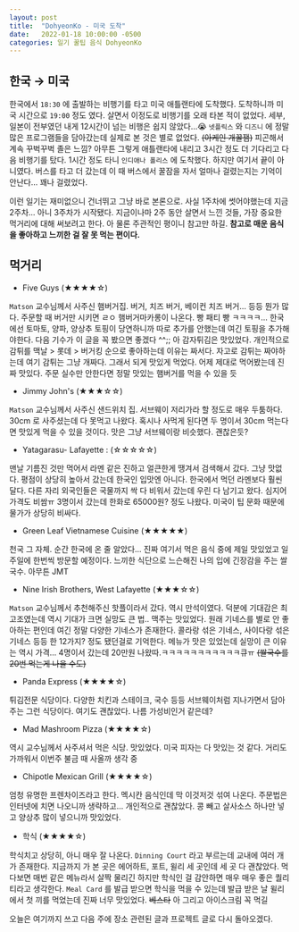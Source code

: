 ```yaml
---
layout: post
title:  "DohyeonKo - 미국 도착"
date:   2022-01-18 10:00:00 -0500
categories: 일기 꿀팁 음식 DohyeonKo
---
```


## 한국 → 미국

한국에서 `18:30` 에 출발하는 비행기를 타고 미국 애틀랜타에 도착했다. 도착하니까 미국 시간으로 `19:00` 정도 였다. 살면서 이정도로 비행기를 오래 타본 적이 없었다. 세부, 일본이 전부였던 내게 12시간이 넘는 비행은 쉽지 않았다...😭 `넷플릭스` 와 `디즈니` 에 정말 많은 프로그램들을 담아갔는데 실제로 본 것은 별로 없었다. ~~(아케인 개꿀잼)~~ 피곤해서 계속 꾸벅꾸벅 졸은 느낌? 아무튼 그렇게 애틀랜타에 내리고 3시간 정도 더 기다리고 다음 비행기를 탔다. 1시간 정도 타니 `인디애나 폴리스` 에 도착했다. 하지만 여기서 끝이 아니였다. 버스를 타고 더 갔는데 이 때 버스에서 꿀잠을 자서 얼마나 걸렸는지는 기억이 안난다... 꽤나 걸렸었다. 

이런 일기는 재미없으니 건너뛰고 그냥 바로 본론으로. 사실 1주차에 썻어야했는데 지금 2주차... 아니 3주차가 시작됐다. 지금이나마 2주 동안 살면서 느낀 것들, 가장 중요한 먹거리에 대해 써보려고 한다. 아 물론 주관적인 평이니 참고만 하길. **참고로 매운 음식을 좋아하고 느끼한 걸 잘 못 먹는 편이다.** 

## 먹거리

- Five Guys (★★★★☆)

`Matson` 교수님께서 사주신 햄버거집. 버거, 치즈 버거, 베이컨 치즈 버거... 등등 뭔가 많다. 주문할 때 버거만 시키면 ㄹㅇ 햄버거마카롱이 나온다. 빵 패티 빵 ㅋㅋㅋㅋ... 한국에선 토마토, 양파, 양상추 토핑이 당연하니까 따로 추가를 안했는데 여긴 토핑을 추가해야한다. 다음 기수가 이 글을 꼭 봤으면 좋겠다 ^^;; 아 감자튀김은 맛있었다. 개인적으로 감튀를 맥날 > 롯데 > 버거킹 순으로 좋아하는데 이유는 짜서다. 자고로 감튀는 짜야하는데 여기 감튀는 그냥 개짜다. 그래서 되게 맛있게 먹었다. 어제 제대로 먹어봤는데 진짜 맛있다. 주문 실수만 안한다면 정말 맛있는 햄버거를 먹을 수 있을 듯

- Jimmy John's (★★★☆☆)

`Matson` 교수님께서 사주신 샌드위치 집. 서브웨이 저리가라 할 정도로 매우 두툼하다. 30cm 로 사주셨는데 다 못먹고 나왔다. 혹시나 사먹게 된다면 두 명이서 30cm 먹는다면 맛있게 먹을 수 있을 것이다. 맛은 그냥 서브웨이랑 비슷했다. 괜찮은듯?

- Yatagarasu- Lafayette : (☆☆☆☆☆)

맨날 기름진 것만 먹어서 라멘 같은 진하고 얼큰한게 땡겨서 검색해서 갔다. 그냥 맛없다. 평점이 상당히 높아서 갔는데 한국인 입맛엔 아니다. 한국에서 먹던 라멘보다 훨씬 달다. 다른 자리 외국인들은 국물까지 싹 다 비워서 갔는데 우린 다 남기고 왔다. 심지어 가격도 비쌈ㅠ 3명이서 갔는데 한화로 65000원? 정도 나왔다. 미국이 팁 문화 때문에 물가가 상당히 비싸다. 

- Green Leaf Vietnamese Cuisine (★★★★★)

천국 그 자체. 순간 한국에 온 줄 알았다... 진짜 여기서 먹은 음식 중에 제일 맛있었고 일주일에 한번씩 방문할 예정이다. 느끼한 식단으로 느슨해진 나의 입에 긴장감을 주는 쌀국수. 아무튼 JMT

- Nine Irish Brothers, West Lafayette (★★★☆☆)

`Matson` 교수님께서 추천해주신 핫플이라서 갔다. 역시 만석이였다. 덕분에 기대감은 최고조였는데 역시 기대가 크면 실망도 큰 법.. 맥주는 맛있었다. 원래 기네스를 별로 안 좋아하는 편인데 여긴 정말 다양한 기네스가 존재한다. 콜라랑 섞은 기네스, 사이다랑 섞은 기네스 등등 한 12가지? 정도 됐던걸로 기억한다. 메뉴가 맛은 있었는데 실망이 큰 이유는 역시 가격... 4명이서 갔는데 20만원 나왔따.ㅋㅋㅋㅋㅋㅋㅋㅋㅋㅋㅋ큐ㅠ ~~(쌀국수를 20번 먹는게 나을 수도)~~

- Panda Express (★★★★☆)

튀김전문 식당이다. 다양한 치킨과 스테이크, 국수 등등 서브웨이처럼 지나가면서 담아주는 그런 식당이다. 여기도 괜찮았다. 나름 가성비인거 같은데?

- Mad Mashroom Pizza (★★★★☆)

역시 교수님께서 사주셔서 먹은 식당. 맛있었다. 미국 피자는 다 맛있는 것 같다. 거리도 가까워서 이번주 불금 때 사올까 생각 중

- Chipotle Mexican Grill (★★★★☆)

엄청 유명한 프렌차이즈라고 한다. 멕시칸 음식인데 막 이것저것 섞여 나온다. 주문법은 인터넷에 치면 나오니까 생략하고... 개인적으로 괜찮았다. 콩 빼고 살사소스 하나만 넣고 양상추 많이 넣으니까 맛있었다.

- 학식 (★★★★☆)

학식치고 상당히, 아니 매우 잘 나온다. `Dinning Court` 라고 부르는데 교내에 여러 개가 존재한다. 지금까지 가 본 곳은 에어하트, 포트, 윌리 세 곳인데 세 곳 다 괜찮았다. 먹다보면 매번 같은 메뉴라서 살짝 물리긴 하지만 학식인 걸 감안하면 매우 매우 좋은 퀄리티라고 생각한다. `Meal Card` 를 발급 받으면 학식을 먹을 수 있는데 발급 받은 날 윌리에서 첫 끼를 먹었는데 진짜 너무 맛있었다. ~~베스타~~ 아 그리고 아이스크림 꼭 먹길

오늘은 여기까지 쓰고 다음 주에 장소 관련된 글과 프로젝트 글로 다시 돌아오겠다.